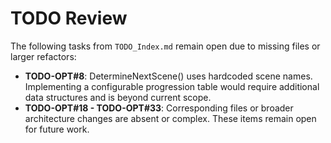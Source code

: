# TODO Review
The following tasks from `TODO_Index.md` remain open due to missing files or larger refactors:
- **TODO-OPT#8**: DetermineNextScene() uses hardcoded scene names. Implementing a configurable progression table would require additional data structures and is beyond current scope.
- **TODO-OPT#18 - TODO-OPT#33**: Corresponding files or broader architecture changes are absent or complex. These items remain open for future work.
